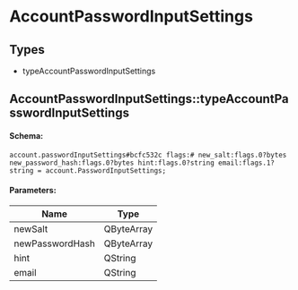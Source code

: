 # AccountPasswordInputSettings

## Types

* typeAccountPasswordInputSettings

## AccountPasswordInputSettings::typeAccountPasswordInputSettings

#### Schema:

`account.passwordInputSettings#bcfc532c flags:# new_salt:flags.0?bytes new_password_hash:flags.0?bytes hint:flags.0?string email:flags.1?string = account.PasswordInputSettings;`

#### Parameters:

|Name|Type|
|----|----|
|newSalt|QByteArray|
|newPasswordHash|QByteArray|
|hint|QString|
|email|QString|

